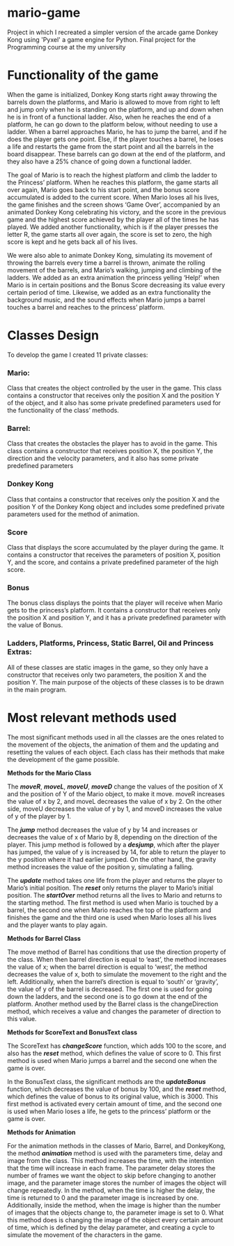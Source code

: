 # mario-game
Project in which I recreated a simpler version of the arcade game Donkey Kong using 'Pyxel' a game engine for Python. 
Final project for the Programming course at the my university

# Functionality of the game 

When the game is initialized, Donkey Kong starts right away throwing the barrels down the platforms, and Mario is allowed to move from right to left and jump only when he is standing on the platform, and up and down when he is in front of a functional ladder. Also, when he reaches the end of a platform, he can go down to the platform below, without needing to use a ladder. When a barrel approaches Mario, he has to jump the barrel, and if he does the player gets one point. Else, if the player touches a barrel, he loses a life and restarts the game from the start point and all the barrels in the board disappear. These barrels can go down at the end of the platform, and they also have a 25% chance of going down a functional ladder.

The goal of Mario is to reach the highest platform and climb the ladder to the Princess’ platform. When he reaches this platform, the game starts all over again, Mario goes back to his start point, and the bonus score accumulated is added to the current score. When Mario loses all his lives, the game finishes and the screen shows ‘Game Over’, accompanied by an animated Donkey Kong celebrating his victory, and the score in the previous game and the highest score achieved by the player all of the times he has played. We added another functionality, which is if the player presses the letter R, the game starts all over again, the score is set to zero, the high score is kept and he gets back all of his lives. 

We were also able to animate Donkey Kong, simulating its movement of throwing the barrels every time a barrel is thrown, animate the rolling movement of the barrels, and Mario’s walking, jumping and climbing of the ladders. We added as an extra animation the princess yelling ‘Help!’ when Mario is in certain positions and the Bonus Score decreasing its value every certain period of time. Likewise, we added as an extra functionality the background music, and the sound effects when Mario jumps a barrel touches a barrel and reaches to the princess’ platform. 


# Classes Design
To develop the game I created 11 private classes: 

### Mario: 
Class that creates the object controlled by the user in the game. This class contains a constructor that receives only the position X and the position Y of the object, and it also has some private predefined parameters used for the functionality of the class’ methods. 
### Barrel:
Class that creates the obstacles the player has to avoid in the game. This class contains a constructor that receives position X, the position Y, the direction and the velocity parameters, and it also has some private predefined parameters
### Donkey Kong 
Class that contains a constructor that receives only the position X and the position Y of the Donkey Kong object and includes some predefined private parameters used for the method of animation. 
### Score
Class that displays the score accumulated by the player during the game. It contains a constructor that receives the parameters of position X, position Y, and the score, and contains a private predefined parameter of the high score.
### Bonus
The bonus class displays the points that the player will receive when Mario gets to the princess’s platform. It contains a constructor that receives only the position X and position Y, and it has a private predefined parameter with the value of Bonus. 
### Ladders, Platforms, Princess, Static Barrel, Oil and Princess Extras:
All of these classes are static images in the game, so they only have a constructor that receives only two parameters, the position X and the position Y. The main purpose of the objects of these classes is to be drawn in the main program. 


# Most relevant methods used
The most significant methods used in all the classes are the ones related to the movement of the objects, the animation of them and the updating and resetting the values of each object. Each class has their methods that make the development of the game possible. 

**Methods for the Mario Class**

The ***moveR***, ***moveL***, ***moveU***, ***moveD*** change the values of the position of X and the position of Y of the Mario object, to make it move. moveR increases the value of x by 2, and moveL decreases the value of x by 2. On the other side, moveU decreases the value of y by 1, and moveD increases the value of y of the player by 1. 

The ***jump*** method decreases the value of y by 14 and increases or decreases the value of x of Mario by 8, depending on the direction of the player. This jump method is followed by a ***desjump***, which after the player has jumped, the value of y is increased by 14, for able to return the player to the y position where it had earlier jumped. On the other hand, the gravity method increases the value of the position y, simulating a falling. 

The ***update*** method takes one life from the player and returns the player to Mario’s initial position. The ***reset*** only returns the player to Mario’s initial position. The ***startOver*** method returns all the lives to Mario and returns to the starting method. The first method is used when Mario is touched by a barrel, the second one when Mario reaches the top of the platform and finishes the game and the third one is used when Mario loses all his lives and the player wants to play again. 

**Methods for Barrel Class**

The move method of Barrel has conditions that use the direction property of the class. When then barrel direction is equal to ‘east’, the method increases the value of x; when the barrel direction is equal to ‘west’, the method decreases the value of x, both to simulate the movement to the right and the left. Additionally, when the barrel’s direction is equal to ‘south’ or ‘gravity’, the value of y of the barrel is decreased. The first one is used for going down the ladders, and the second one is to go down at the end of the platform. Another method used by the Barrel class is the changeDirection method, which receives a value and changes the parameter of direction to this value.

**Methods for ScoreText and BonusText class**

The ScoreText has ***changeScore*** function, which adds 100 to the score, and also has the ***reset*** method, which defines the value of score to 0. This first method is used when Mario jumps a barrel and the second one when the game is over. 

In the BonusText class, the significant methods are the ***updateBonus*** function, which decreases the value of bonus by 100, and the ***reset*** method, which defines the value of bonus to its original value, which is 3000. This first method is activated every certain amount of time, and the second one is used when Mario loses a life, he gets to the princess’ platform or the game is over.

**Methods for Animation**

For the animation methods in the classes of Mario, Barrel, and DonkeyKong, the method ***animation*** method is used with the parameters time, delay and image from the class. This method increases the time, with the intention that the time will increase in each frame. The parameter delay stores the number of frames we want the object to skip before changing to another image, and the parameter image stores the number of images the object will change repeatedly. In the method, when the time is higher the delay, the time is returned to 0 and the parameter image is increased by one. Additionally, inside the method, when the image is higher than the number of images that the objects change to, the parameter image is set to 0. What this method does is changing the image of the object every certain amount of time, which is defined by the delay parameter, and creating a cycle to simulate the movement of the characters in the game. 


